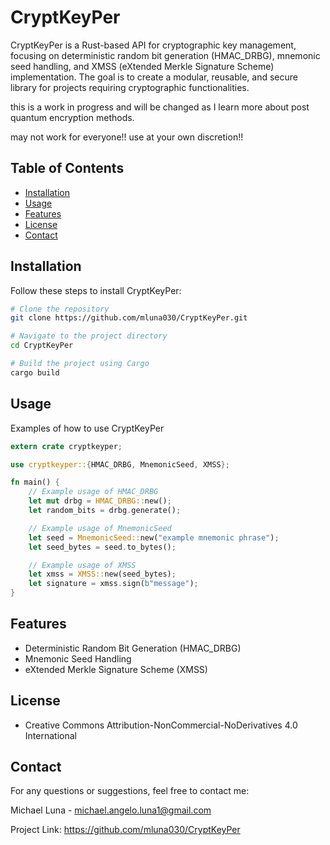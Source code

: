 # CryptKeyPer

CryptKeyPer is a Rust-based API for cryptographic key management, focusing on deterministic random bit generation (HMAC_DRBG), mnemonic seed handling, and XMSS (eXtended Merkle Signature Scheme) implementation. The goal is to create a modular, reusable, and secure library for projects requiring cryptographic functionalities.

this is a work in progress and will be changed as I learn more about post quantum encryption methods. 

may not work for everyone!! use at your own discretion!!

## Table of Contents

- [Installation](#installation)
- [Usage](#usage)
- [Features](#features)
- [License](#license)
- [Contact](#contact)

## Installation

Follow these steps to install CryptKeyPer:

```bash
# Clone the repository
git clone https://github.com/mluna030/CryptKeyPer.git

# Navigate to the project directory
cd CryptKeyPer

# Build the project using Cargo
cargo build
```
## Usage
Examples of how to use CryptKeyPer

```rust
extern crate cryptkeyper;

use cryptkeyper::{HMAC_DRBG, MnemonicSeed, XMSS};

fn main() {
    // Example usage of HMAC_DRBG
    let mut drbg = HMAC_DRBG::new();
    let random_bits = drbg.generate();

    // Example usage of MnemonicSeed
    let seed = MnemonicSeed::new("example mnemonic phrase");
    let seed_bytes = seed.to_bytes();

    // Example usage of XMSS
    let xmss = XMSS::new(seed_bytes);
    let signature = xmss.sign(b"message");
}
```

## Features

- Deterministic Random Bit Generation (HMAC_DRBG)
- Mnemonic Seed Handling
- eXtended Merkle Signature Scheme (XMSS)

## License
- Creative Commons Attribution-NonCommercial-NoDerivatives 4.0 International

## Contact

For any questions or suggestions, feel free to contact me:

Michael Luna - michael.angelo.luna1@gmail.com

Project Link: https://github.com/mluna030/CryptKeyPer
